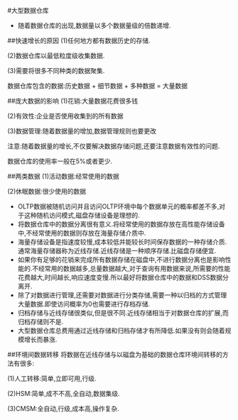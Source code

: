 #大型数据仓库
* 随着数据仓库的出现,数据量以多个数据量级的倍数递增.

##快速增长的原因
(1)任何地方都有数据历史的存储.

(2)数据仓库以最低粒度级收集数据.

(3)需要将很多不同种类的数据聚集.

数据仓库包含的数据:历史数据 + 细节数据 + 多种数据 = 大量数据

##庞大数据的影响
(1)花销:大量数据花费很多钱

(2)有效性:企业是否使用收集到的所有数据

(3)数据管理:随着数据量的增加,数据管理规则也要更改

注意:随着数据量的增长,不仅要解决数据存储问题,还要注意数据有效性的问题.

数据仓库的使用率一般在5%或者更少.

##两类数据
(1)活动数据:经常使用的数据

(2)休眠数据:很少使用的数据

* OLTP数据被随机访问并且访问OLTP环境中每个数据单元的概率都差不多,对于这种随机访问模式,磁盘存储设备是理想的.
* 将数据仓库中的数据分离很有意义.将经常使用的数据存放在高性能存储设备中,不经常使用的数据则存放在海量存储介质中.
* 海量存储设备是指速度较慢,成本较低并能较长时间保存数据的一种存储介质.通常海量存储器称为近线存储.近线存储是一种顺序存储.比磁盘存储便宜.
* 如果你有足够的花销来完成所有数据存储在磁盘中,不进行数据分离也是影响性能的.不经常用的数据越多,总量数据越大,对于查询有用数据来说,所需要的性能花费越大,时间越长,响应速度变慢.所以最好将数据仓库中的数据和DSS数据分离开.
* 除了对数据进行管理,还需要对数据进行分类存储,需要一种以归档的方式管理大量数据.即使访问概率为0也需要进行存档存储.
* 归档存储与近线存储很类似,但是很不同.近线存储相当于对数据仓库的扩展,而归档存储则不是.
* 大型数据仓库总费用通过近线存储和归档存储才有所降低.如果没有则会随着规模增长而暴涨.

##环境间数据转移
将数据在近线存储与以磁盘为基础的数据仓库环境间转移的方法有很多:

(1)人工转移:简单,立即可用,行级.

(2)HSM:简单,成不不高,全自动,数据集级.

(3)CMSM:全自动,行级,成本高,操作复杂.   
